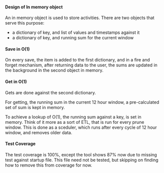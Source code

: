 
#### Design of In memory object
An in memory object is used to store activities. 
There are two objects that serve this purpose:
- a dictionary of key, and list of values and timestamps against it
- a dictionary of key, and running sum for the current window


#### Save in O(1)

On every save, the item is added to the first dictionary, and in a fire and forget mechanism, after returning data to the user, the sums are updated in the background in the second object in memory.

#### Get in O(1)

Gets are done against the second dictionary.

For getting, the running sum in the current 12 hour window, a pre-calculated set of sum is kept in memory.

To achieve a lookup of O(1), the running sum against a key, is set in memory. Think of it more as a sort of ETL, that is run for every prune window.
This is done as a sceduler, which runs after every cycle of 12 hour window, and removes older data.

#### Test Coverage

The test coverage is 100%, except the tool shows 87% now due to missing test against startup file. This file need not be tested, but skipping on finding how to remove this from coverage for now.
